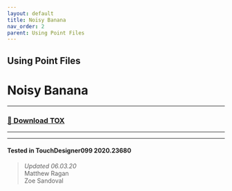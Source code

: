 ```yaml
---
layout: default
title: Noisy Banana
nav_order: 2
parent: Using Point Files
---
```


## Using Point Files
# Noisy Banana

----

### [:floppy_disk: Download TOX](https://github.com/mir-lab/touchdesigner-instancing-examples-code/raw/main/tox/006-point-files/container_pointfile_top2.tox)

----


---

#### Tested in TouchDesigner099 2020.23680 
>*Updated 06.03.20*  
Matthew Ragan  
Zoe Sandoval   